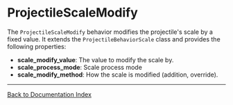 # ProjectileScaleModify
The `ProjectileScaleModify` behavior modifies the projectile's scale by a fixed value. It extends the `ProjectileBehaviorScale` class and provides the following properties:
-   **scale_modify_value**: The value to modify the scale by.
-   **scale_process_mode**: Scale process mode
-   **scale_modify_method**: How the scale is modified (addition, override).
---
[Back to Documentation Index](_sidebar.md)
